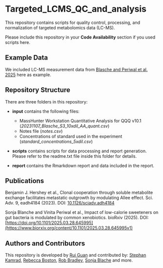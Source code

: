 # Targeted_LCMS_QC_and_analysis

This repository contains scripts for quality control, processing, and normalization of targeted metabolomics data (LC-MS).

Please include this repository in your __Code Availability__ section if you used scripts here.

## Example Data

We included LC-MS measurement data from [Blasche and Periwal et al. 2025](https://www.biorxiv.org/content/10.1101/2025.03.28.645995v1) here as example.

## Repository Structure

There are three folders in this repository:
- __input__ contains the following files:
	- MassHunter Workstation Quantitative Analysis for QQQ v10.1 (_20231107_Blasche_S3_10xdil_AA_quant.csv_)
	- Notes file (_notes.csv_) 
	- Concentrations of standard used in the experiment (_standard_concentrations_5xdil.csv_)

- __scripts__ contains scripts for data processing and report generation. Please refer to the readme.txt file inside this folder for details.

- __report__ contains the Rmarkdown report and data included in the report. 

## Publications

Benjamin J. Hershey et al., Clonal cooperation through soluble metabolite exchange facilitates metastatic outgrowth by modulating Allee effect. Sci. Adv. 9, eadh4184 (2023). DOI: [10.1126/sciadv.adh4184](https://www.science.org/doi/full/10.1126/sciadv.adh4184)

Sonja Blanche and Vinita Periwal et al., Impact of low-calorie sweeteners on gut bacteria is modulated by common xenobiotics.  bioRxiv (2025). DOI: [https://doi.org/10.1101/2025.03.28.645995](https://www.biorxiv.org/content/10.1101/2025.03.28.645995v1)

## Authors and Contributors

This repository is developed by [Rui Guan](https://github.com/Guan06) and contributed by:
[Stephan Kamrad](https://bsky.app/profile/skamrad.bsky.social), 
[Rebecca Boston](https://github.com/RHBoston), 
[Rob Bradley](https://bsky.app/profile/rbradley.bsky.social), 
[Sonja Blache](https://bsky.app/profile/sonjablasche.bsky.social) and more. 